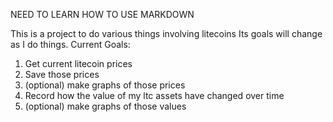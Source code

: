 NEED TO LEARN HOW TO USE MARKDOWN

This is a project to do various things involving litecoins
Its goals will change as I do things.
Current Goals:
1.  Get current litecoin prices
2.  Save those prices
3.  (optional) make graphs of those prices
4.  Record how the value of my ltc assets have changed over time
5.  (optional) make graphs of those values
